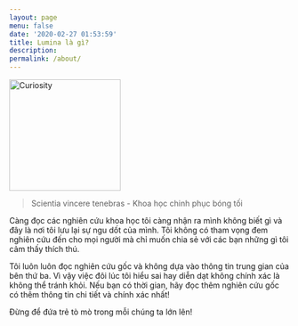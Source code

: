 ```yaml
---
layout: page
menu: false
date: '2020-02-27 01:53:59'
title: Lumina là gì?
description: 
permalink: /about/
---
```


<img class="img-rounded" src="https://images.unsplash.com/photo-1466111015920-82c8b3e3e43c?ixlib=rb-4.0.3&ixid=MnwxMjA3fDB8MHxwaG90by1wYWdlfHx8fGVufDB8fHx8&auto=format&fit=crop&w=1169&q=80" alt="Curiosity" width="200">

>Scientia vincere tenebras - Khoa học chinh phục bóng tối


Càng đọc các nghiên cứu khoa học tôi càng nhận ra mình không biết gì và đây là nơi tôi lưu lại sự ngu dốt của mình. Tôi không có tham vọng đem nghiên cứu đến cho mọi người mà chỉ muốn chia sẻ với các bạn những gì tôi cảm thấy thích thú.</p>

Tôi luôn luôn đọc nghiên cứu gốc và không dựa vào thông tin trung gian của bên thứ ba. Vì vậy việc đôi lúc tôi hiểu sai hay diễn dạt không chính xác là không thể tránh khỏi. Nếu bạn có thời gian, hãy đọc thêm nghiên cứu gốc có thêm thông tin chi tiết và chính xác nhất!

Đừng để đứa trẻ tò mò trong mỗi chúng ta lớn lên!

